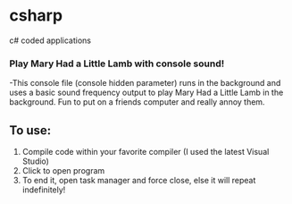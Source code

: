 # csharp
c# coded applications

### Play Mary Had a Little Lamb with console sound!
  -This console file (console hidden parameter) runs in the background and uses a basic sound frequency output to play Mary Had a Little Lamb in the background. Fun to put on a friends computer and really annoy them.
  
## To use:
1. Compile code within your favorite compiler (I used the latest Visual Studio)
2. Click to open program
3. To end it, open task manager and force close, else it will repeat indefinitely!
